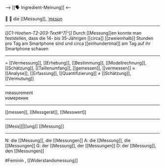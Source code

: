 --> [[🗣️ Ingredient-Meinung]] <--

📏 🔴 die [[Messung]], [ˈmɛsʊŋ](https://youglish.com/pronounce/Messung/german)

---
*[[C1-Hoehen-T2-203-Text#^7|^]]* Durch [[Messung]]en konnte man feststellen, dass die 14- bis 35-Jährigen [[circa]] [[zweieinhalb]] Stunden pro Tag am Smartphone sind und circa [[einhundertmal]] am Tag auf ihr Smartphone schauen

---
= [[Vermessung]], [[Erhebung]], [[Bestimmung]], [[Modellrechnung]], [[Schätzung]], [[Taillenumfang]], [[gemessen]], [[vermessen]]
≈ [[Analyse]], [[Erfassung]], [[Quantifizierung]]
≠ [[Schätzung]], [[Vermutung]]

---
measurement  
измерение

---
[[messen]], [[Messgerät]], [[Messwert]]

---
[[Mess]]|[[ung]]
[[Messung]]


---
N: die [[Messung]], die [[Messungen]]
A: die [[Messung]], die [[Messungen]]
G: der [[Messung]], der [[Messungen]]
D: der [[Messung]], den [[Messungen]]


#Feminin , [[Widerstandsmessung]]